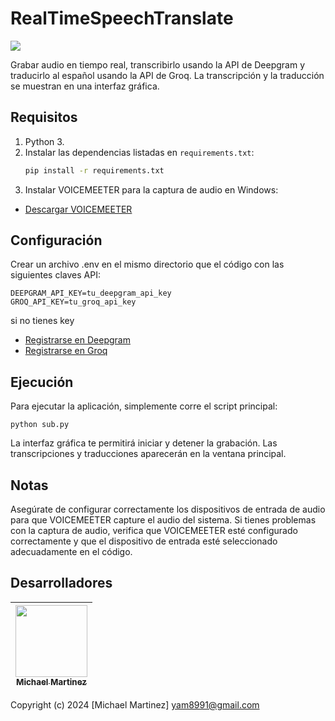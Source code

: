 # RealTimeSpeechTranslate

<div style="display: flex; align-items: center;">
    <img src="https://img.shields.io/badge/STATUS-EN%20DESAROLLO-green" />
    
</div>

Grabar audio en tiempo real, transcribirlo usando la API de Deepgram y traducirlo al español usando la API de Groq. La transcripción y la traducción se muestran en una interfaz gráfica.

## Requisitos

1. Python 3.
2. Instalar las dependencias listadas en `requirements.txt`:
   ```bash
   pip install -r requirements.txt
   ```
3. Instalar VOICEMEETER para la captura de audio en Windows:
- [Descargar VOICEMEETER](https://vb-audio.com/Voicemeeter/)

## Configuración
Crear un archivo .env en el mismo directorio que el código con las siguientes claves API:
```
DEEPGRAM_API_KEY=tu_deepgram_api_key
GROQ_API_KEY=tu_groq_api_key

```
si no tienes key
- [Registrarse en Deepgram](https://console.deepgram.com/signup)
- [Registrarse en Groq](https://console.groq.com/playground)

## Ejecución
Para ejecutar la aplicación, simplemente corre el script principal:

```
python sub.py
```
La interfaz gráfica te permitirá iniciar y detener la grabación. Las transcripciones y traducciones aparecerán en la ventana principal.

## Notas
Asegúrate de configurar correctamente los dispositivos de entrada de audio para que VOICEMEETER capture el audio del sistema.
Si tienes problemas con la captura de audio, verifica que VOICEMEETER esté configurado correctamente y que el dispositivo de entrada esté seleccionado adecuadamente en el código.


## Desarrolladores

| [<img src="https://avatars.githubusercontent.com/u/163685041?v=4" width=115><br><sub>Michael Martinez</sub>](https://github.com/bkmay1417) |
| :---: |

Copyright (c) 2024 [Michael Martinez] yam8991@gmail.com
